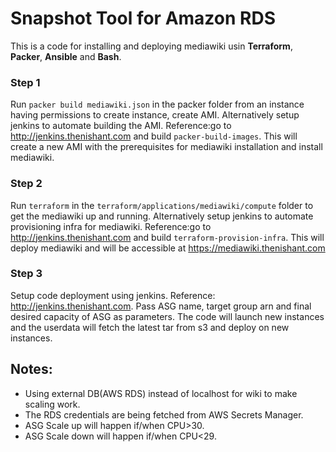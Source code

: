 # Snapshot Tool for Amazon RDS

This is a code for installing and deploying mediawiki usin **Terraform**, **Packer**, **Ansible** and **Bash**.

### Step 1
Run `packer build mediawiki.json` in the packer folder from an instance having permissions to create instance, create AMI.
Alternatively setup jenkins to automate building the AMI. Reference:go to http://jenkins.thenishant.com and build `packer-build-images`.
This will create a new AMI with the prerequisites for mediawiki installation and install mediawiki.

### Step 2
Run `terraform` in the `terraform/applications/mediawiki/compute` folder to get the mediawiki up and running.
Alternatively setup jenkins to automate provisioning infra for mediawiki. Reference:go to http://jenkins.thenishant.com and build `terraform-provision-infra`.
This will deploy mediawiki and will be accessible at https://mediawiki.thenishant.com

### Step 3
Setup code deployment using jenkins. Reference: http://jenkins.thenishant.com. Pass ASG name, target group arn and final desired capacity of ASG as parameters. 
The code will launch new instances and the userdata will fetch the latest tar from s3 and deploy on new instances.

## Notes:
* Using external DB(AWS RDS) instead of localhost for wiki to make scaling work.
* The RDS credentials are being fetched from AWS Secrets Manager.
* ASG Scale up will happen if/when CPU>30.
* ASG Scale down will happen if/when CPU<29.